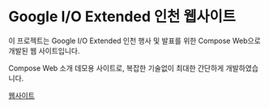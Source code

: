 # Google I/O Extended 인천 웹사이트

이 프로젝트는 Google I/O Extended 인천 행사 및 발표를 위한 Compose Web으로 개발된 웹 사이트입니다.

Compose Web 소개 데모용 사이트로, 복잡한 기술없이 최대한 간단하게 개발하였습니다.

[웹사이트](https://haeyum.dev/gdg/io-extended/)
